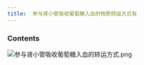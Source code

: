 ```yaml
---
title:  参与肾小管吸收葡萄糖入血的物质转运方式有
--- 
```


### Contents
![参与肾小管吸收葡萄糖入血的转运方式.png](/note-images/参与肾小管吸收葡萄糖入血的转运方式.png)
